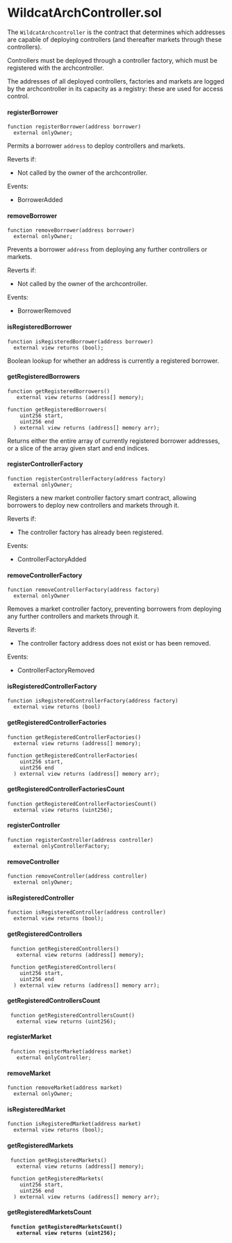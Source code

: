# WildcatArchController.sol

The `WildcatArchcontroller` is the contract that determines which addresses are capable of deploying controllers (and thereafter markets through these controllers).&#x20;

Controllers must be deployed through a controller factory, which must be registered with the archcontroller.

The addresses of all deployed controllers, factories and markets are logged by the archcontroller in its capacity as a registry: these are used for access control.&#x20;

#### registerBorrower

```solidity
function registerBorrower(address borrower)
  external onlyOwner;
```

Permits a borrower `address` to deploy controllers and markets.

Reverts if:

* Not called by the owner of the archcontroller.

Events:

* BorrowerAdded

#### removeBorrower

```solidity
function removeBorrower(address borrower)
  external onlyOwner; 
```

Prevents a borrower `address` from deploying any further controllers or markets.

Reverts if:

* Not called by the owner of the archcontroller.

Events:

* BorrowerRemoved

#### isRegisteredBorrower

```solidity
function isRegisteredBorrower(address borrower)
  external view returns (bool);
```

Boolean lookup for whether an address is currently a registered borrower.

#### getRegisteredBorrowers

```solidity
function getRegisteredBorrowers() 
   external view returns (address[] memory);

function getRegisteredBorrowers(
    uint256 start,
    uint256 end
  ) external view returns (address[] memory arr);
```

Returns either the entire array of currently registered borrower addresses, or a slice of the array given start and end indices.

#### registerControllerFactory

```solidity
function registerControllerFactory(address factory)
  external onlyOwner;
```

Registers a new market controller factory smart contract, allowing borrowers to deploy new controllers and markets through it.

Reverts if:

* The controller factory has already been registered.

Events:

* ControllerFactoryAdded

#### removeControllerFactory

```solidity
function removeControllerFactory(address factory)
  external onlyOwner
```

Removes a market controller factory, preventing borrowers from deploying any further controllers and markets through it.

Reverts if:

* The controller factory address does not exist or has been removed.

Events:

* ControllerFactoryRemoved

#### isRegisteredControllerFactory

```solidity
function isRegisteredControllerFactory(address factory)
  external view returns (bool)
```



#### getRegisteredControllerFactories

```solidity
function getRegisteredControllerFactories()
  external view returns (address[] memory);
  
function getRegisteredControllerFactories(
    uint256 start,
    uint256 end
  ) external view returns (address[] memory arr);
```



#### getRegisteredControllerFactoriesCount

```solidity
function getRegisteredControllerFactoriesCount()
  external view returns (uint256);
```



#### registerController

```solidity
function registerController(address controller)
  external onlyControllerFactory;
```



#### removeController

```solidity
function removeController(address controller)
  external onlyOwner;
```



#### isRegisteredController

```solidity
function isRegisteredController(address controller)
  external view returns (bool);
```



#### getRegisteredControllers

```solidity
 function getRegisteredControllers()
   external view returns (address[] memory);
   
 function getRegisteredControllers(
    uint256 start,
    uint256 end
  ) external view returns (address[] memory arr);
```



#### getRegisteredControllersCount

```solidity
 function getRegisteredControllersCount()
   external view returns (uint256);
```



#### registerMarket

```solidity
 function registerMarket(address market)
   external onlyController;
```



#### removeMarket

```solidity
function removeMarket(address market)
  external onlyOwner;
```



#### isRegisteredMarket

```solidity
function isRegisteredMarket(address market)
  external view returns (bool);
```



#### getRegisteredMarkets

```solidity
 function getRegisteredMarkets()
   external view returns (address[] memory);
 
 function getRegisteredMarkets(
    uint256 start,
    uint256 end
  ) external view returns (address[] memory arr);
```



#### getRegisteredMarketsCount

<pre class="language-solidity"><code class="lang-solidity"><strong> function getRegisteredMarketsCount()
</strong><strong>   external view returns (uint256);
</strong></code></pre>

